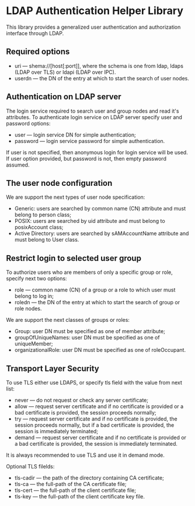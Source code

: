 # LDAP Authentication Helper Library

This library provides a generalized user authentication and authorization
interface through LDAP.

## Required options

*  uri — shema://[host[:port]], where the schema is one from ldap, ldaps
   (LDAP over TLS) or ldapi (LDAP over IPC).
*  userdn — the DN of the entry at which to start the search of user nodes.

## Authentication on LDAP server

The login service required to search user and group nodes and read it's
attributes. To authenticate login service on LDAP server specify user and
password options:

*  user — login service DN for simple authentication;
*  password — login service password for simple authentication.

If user is not specified, then anonymous login for login service will be used.
If user option provided, but password is not, then empty password assumed.

## The user node configuration

We are support the next types of user node specification:

*  Generic: users are searched by common name (CN) attribute and must belong
   to person class;
*  POSIX: users are searched by uid attribute and must belong to posixAccount
   class;
*  Active Directory: users are searched by sAMAccountName attribute and must
   belong to User class.

## Restrict login to selected user group

To authorize users who are members of only a specific group or role, specify
next two options:

*  role — common name (CN) of a group or a role to which user must belong
   to log in;
*  roledn — the DN of the entry at which to start the search of group or
   role nodes.

We are support the next classes of groups or roles:

*  Group: user DN must be specified as one of member attribute;
*  groupOfUniqueNames: user DN must be specified as one of uniqueMember;
*  organizationalRole: user DN must be specified as one of roleOccupant.

## Transport Layer Security

To use TLS either use LDAPS, or specify tls field with the value from next
list:

*  never — do not request or check any server certificate;
*  allow — request server certificate and if no certificate is provided or
   a bad certificate is provided, the session proceeds normally;
*  try — request server certificate and if no certificate is provided, the
   session proceeds normally, but if a bad certificate is provided, the
   session is immediately terminated;
*  demand — request server certificate and if no certificate is provided or
   a bad certificate is provided, the session is immediately terminated.

It is always recommended to use TLS and use it in demand mode.

Optional TLS filelds:

*  tls-cadir — the path of the directory containing CA certificate;
*  tls-ca — the full-path of the CA certificate file;
*  tls-cert — the full-path of the client certificate file;
*  tls-key — the full-path of the client certificate key file.
